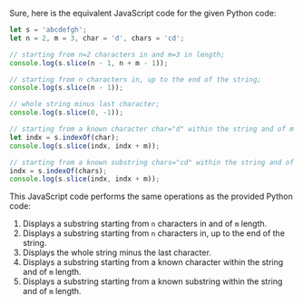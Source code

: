  Sure, here is the equivalent JavaScript code for the given Python code:

```javascript
let s = 'abcdefgh';
let n = 2, m = 3, char = 'd', chars = 'cd';

// starting from n=2 characters in and m=3 in length;
console.log(s.slice(n - 1, n + m - 1));

// starting from n characters in, up to the end of the string;
console.log(s.slice(n - 1));

// whole string minus last character;
console.log(s.slice(0, -1));

// starting from a known character char="d" within the string and of m length;
let indx = s.indexOf(char);
console.log(s.slice(indx, indx + m));

// starting from a known substring chars="cd" within the string and of m length. 
indx = s.indexOf(chars);
console.log(s.slice(indx, indx + m));
```

This JavaScript code performs the same operations as the provided Python code:
1. Displays a substring starting from `n` characters in and of `m` length.
2. Displays a substring starting from `n` characters in, up to the end of the string.
3. Displays the whole string minus the last character.
4. Displays a substring starting from a known character within the string and of `m` length.
5. Displays a substring starting from a known substring within the string and of `m` length.
